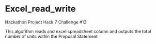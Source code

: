 # Excel_read_write
 
 Hackathon Project Hack 7 Challenge #13
 
 This algorithm reads and excel spreadsheet column and outputs the total number of units within the Proposal Statement
